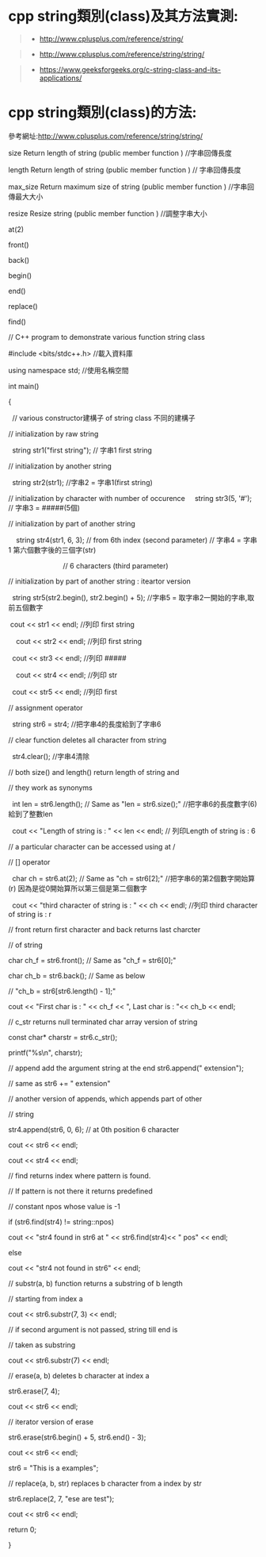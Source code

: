 # cpp string類別(class)及其方法實測:
>* http://www.cplusplus.com/reference/string/

>* http://www.cplusplus.com/reference/string/string/

>* https://www.geeksforgeeks.org/c-string-class-and-its-applications/

# cpp string類別(class)的方法:
參考網址:http://www.cplusplus.com/reference/string/string/

size
Return length of string (public member function ) //字串回傳長度

length
Return length of string (public member function ) // 字串回傳長度

max_size
Return maximum size of string (public member function ) //字串回傳最大大小

resize
Resize string (public member function ) //調整字串大小

at(2)

front()

back()

begin()

end()

replace()

find()

// C++ program to demonstrate various function string class

#include <bits/stdc++.h> //載入資料庫

using namespace std; //使用名稱空間
 
int main()

{

   // various constructor建構子 of string class 不同的建構子
    
 
// initialization by raw string
 
   string str1("first string"); // 字串1 first string
    
 
// initialization by another string
 
   string str2(str1); //字串2 = 字串1(first string)
   
 
// initialization by character with number of occurence
    
   string str3(5, '#'); // 字串3 = #####(5個)
   
 
// initialization by part of another string
 
    
   string str4(str1, 6, 3); // from 6th index (second parameter) // 字串4 = 字串1 第六個數字後的三個字(str)
   
                             
// 6 characters (third parameter)

 
// initialization by part of another string : iteartor version

 
   string str5(str2.begin(), str2.begin() + 5); //字串5 = 取字串2一開始的字串,取前五個數字
 
 
  cout << str1 << endl; //列印 first string
  
    
  cout << str2 << endl; //列印 first string
  
   
  cout << str3 << endl; //列印 #####
  
    
  cout << str4 << endl; //列印 str
  
   
  cout << str5 << endl; //列印 first
  
 
  //  assignment operator
  
  
  
  string str6 = str4; //把字串4的長度給到了字串6
 
 
  
  // clear function deletes all character from string
  
   
  str4.clear(); //字串4清除
  
 
   //  both size() and length() return length of string and
   
   
   //  they work as synonyms
   
   
   int len = str6.length(); // Same as "len = str6.size();" //把字串6的長度數字(6)給到了整數len
   
 
   cout << "Length of string is : " << len << endl; // 列印Length of string is : 6
   
 
   // a particular character can be accessed using at /
   
    
   // [] operator
   
    
   char ch = str6.at(2); //  Same as "ch = str6[2];" //把字串6的第2個數字開始算(r) 因為是從0開始算所以第三個是第二個數字
 
 
   cout << "third character of string is : " << ch << endl; //列印 third character of string is : r
   
 
   //  front return first character and back returns last charcter
   
   
   //  of string
   
 
   char ch_f = str6.front();  // Same as "ch_f = str6[0];"
   
   
   char ch_b = str6.back();   // Same as below
   
    
   // "ch_b = str6[str6.length() - 1];"
   

   cout << "First char is : " << ch_f << ", Last char is : "<< ch_b << endl;
   
 
   // c_str returns null terminated char array version of string
   
   
   const char* charstr = str6.c_str();
    
   printf("%s\n", charstr);
   
 
   // append add the argument string at the end str6.append(" extension");
   
   
   //  same as str6 += " extension"
    
 
   // another version of appends, which appends part of other
   
   // string
    
   str4.append(str6, 0, 6);  // at 0th position 6 character
 
 
   cout << str6 << endl;
   
   
   cout << str4 << endl;
 
 
   //  find returns index where pattern is found.
   
   
   //  If pattern is not there it returns predefined
   
    
   //  constant npos whose value is -1
   
 
   if (str6.find(str4) != string::npos)
   
   
   cout << "str4 found in str6 at " << str6.find(str4)<< " pos" << endl;
        
        
   else
   
   
   cout << "str4 not found in str6" << endl;
        
 
   //  substr(a, b) function returns a substring of b length
   
   
   //  starting from index a
   
   
   cout << str6.substr(7, 3) << endl;
 
 
   //  if second argument is not passed, string till end is
   
   
   // taken as substring
    
    
   cout << str6.substr(7) << endl;
 
 
   //  erase(a, b) deletes b character at index a
   
   
   str6.erase(7, 4);
    
    
   cout << str6 << endl;
 
 
   //  iterator version of erase
   
   
   str6.erase(str6.begin() + 5, str6.end() - 3);
    
    
   cout << str6 << endl;
 
 
   str6 = "This is a examples";
 
 
   //  replace(a, b, str)  replaces b character from a index by str
   
   
   str6.replace(2, 7, "ese are test");
 
 
   cout << str6 << endl;
 
 
   return 0;
   
   
}


